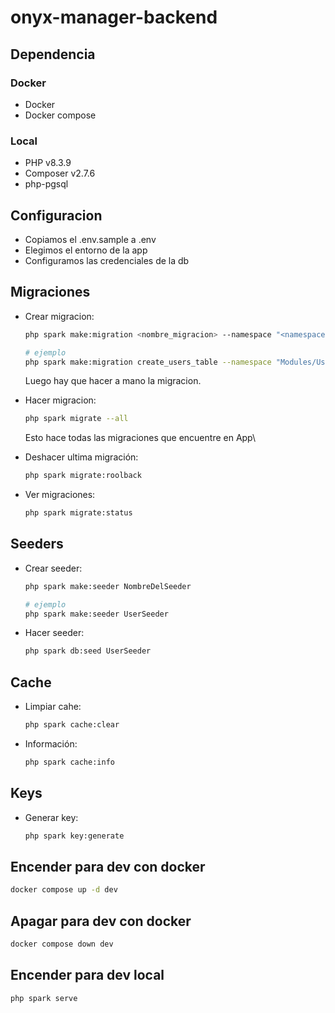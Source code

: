 # onyx-manager-backend

## Dependencia

### Docker

* Docker
* Docker compose

### Local

* PHP v8.3.9
* Composer v2.7.6
* php-pgsql

## Configuracion

* Copiamos el .env.sample a .env
* Elegimos el entorno de la app
* Configuramos las credenciales de la db

## Migraciones

* Crear migracion:

    ```bash
    php spark make:migration <nombre_migracion> --namespace "<namespace donde va el archivo>"

    # ejemplo
    php spark make:migration create_users_table --namespace "Modules/User"
    ```
    Luego hay que hacer a mano la migracion.

* Hacer migracion:

    ```bash
    php spark migrate --all 
    ```
    Esto hace todas las migraciones que encuentre en App\

* Deshacer ultima migración:

    ```bash
    php spark migrate:roolback
    ```

* Ver migraciones:

    ```bash
    php spark migrate:status
    ```

## Seeders

* Crear seeder:

    ```bash
    php spark make:seeder NombreDelSeeder

    # ejemplo
    php spark make:seeder UserSeeder
    ```
* Hacer seeder:

    ```bash
    php spark db:seed UserSeeder
    ```

## Cache

* Limpiar cahe:

    ```bash
    php spark cache:clear
    ```
* Información:

    ```bash
    php spark cache:info
    ```

## Keys

* Generar key:

    ```bash
    php spark key:generate 
    ```

## Encender para dev con docker

```bash
docker compose up -d dev
```

## Apagar para dev con docker

```bash
docker compose down dev
```

## Encender para dev local

```bash
php spark serve
```
